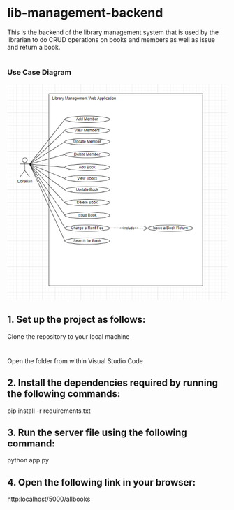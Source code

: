 # lib-management-backend
This is the backend of the library management system that is used by the librarian to do CRUD operations on books and members as well as issue and return a book.
#
### Use Case Diagram
![Use Case Diagram](https://github.com/nsa1im/lib-management-backend/blob/main/usecase.png)

## 1. Set up the project as follows:
Clone the repository to your local machine
#
Open the folder from within Visual Studio Code

## 2. Install the dependencies required by running the following commands:
pip install -r requirements.txt

## 3. Run the server file using the following command:
python app.py

## 4. Open the following link in your browser:
http:localhost/5000/allbooks